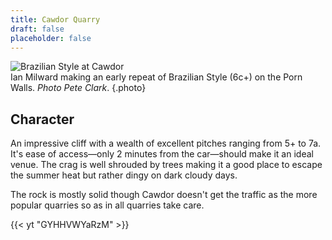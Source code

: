 ```yaml
---
title: Cawdor Quarry
draft: false
placeholder: false
---
```



![Brazilian Style at Cawdor](/img/peak/matlock/Brazilian-Style.jpg)  
Ian Milward making an early repeat of Brazilian Style (6c+) on the Porn Walls. _Photo Pete Clark_.
{.photo}


## Character

An impressive cliff with a wealth of excellent pitches ranging from 5+ to 7a. It's ease of access—only 2 minutes from the car—should make it an ideal venue. The crag is well shrouded by trees making it a good place to escape the summer heat but rather dingy on dark cloudy days.

The rock is mostly solid though Cawdor doesn't get the traffic as the more popular quarries so as in all quarries take care.

{{< yt "GYHHVWYaRzM" >}}

